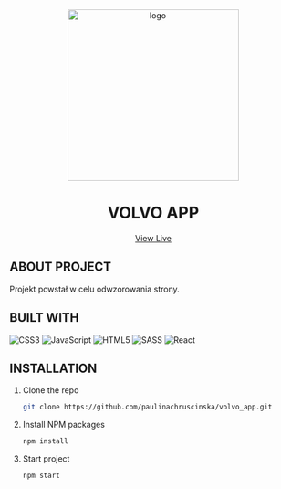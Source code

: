 <div align="center">
    <img src="https://github.com/paulinachruscinska/ticket_app/blob/main/public/images/frontend-developer-logo.png" alt="logo" width="300" height="300">
    
<h1 align="center">VOLVO APP</h1>

<p align="center">
<a href="https://volvo-app.netlify.app">View Live</a>
</p>

</div>

## ABOUT PROJECT

Projekt powstał w celu odwzorowania strony.
 


## BUILT WITH

![CSS3](https://img.shields.io/badge/css3-%231572B6.svg?style=for-the-badge&logo=css3&logoColor=white) 
![JavaScript](https://img.shields.io/badge/javascript-%23323330.svg?style=for-the-badge&logo=javascript&logoColor=%23F7DF1E) 
![HTML5](https://img.shields.io/badge/html5-%23E34F26.svg?style=for-the-badge&logo=html5&logoColor=white) 
![SASS](https://img.shields.io/badge/SASS-hotpink.svg?style=for-the-badge&logo=SASS&logoColor=white) 
![React](https://img.shields.io/badge/react-%2320232a.svg?style=for-the-badge&logo=react&logoColor=%2361DAFB) 

## INSTALLATION

1. Clone the repo
   ```sh
   git clone https://github.com/paulinachruscinska/volvo_app.git
   ```
2. Install NPM packages
   ```sh
   npm install
   ```
3. Start project
   ```sh
   npm start
   ```
